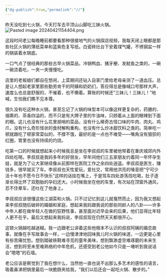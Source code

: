 ```yaml
---
{"dg-publish":true,"permalink":"//"}
---
```



昨天没吃到七火锅，今天打车去平顶山山脚吃三妹火锅。
![Pasted image 20240421154404.png](/img/user/Pasted%20image%2020240421154404.png)

这段时间老公每晚睡前都要看那种很接地气的火锅探店视频，我每天闭上眼都是那些社区火锅的薄纸菜单和蓝紫色复写纸。白瓷砖灶台下安着煤气罐，不锈钢盆一样的锅装着水锅底。

一口气点了很经典的那些古早火锅菜品，冷锅鸭血、猪牙梗、发鱿鱼之类的，一碗一碗烫着吃，一夹一夹慢慢吃。

店里的老板娘们都自在悠闲，上菜期间还钻入自家门里给老母亲测了一道血压。总是让人想起老家里那些勤劳肯干的阿姨和奶奶们，答应得总是像喊口号那样大声，速度么也总是舒服的，不催着，也不懒着。算账的时候还“三妹儿！三妹儿！”地喊，生怕我们瞧不见本尊。

很久没有吃这种水火锅，甚至忘记了火锅的味型本可以像这样更复杂的，药膳的、烟熏的、茶香四溢的，而不只是有大牌子里的牛油味，只顾着从上面的眼辣到下面的眼。这儿也没有什么花里胡哨的菜品，没有什么稀奇古怪口味的牛肉、肉丸、鸡爪，没有什么奇形怪状的食材解构重构，也没有什么炒冰甜饮料之类的。简单吃一顿就跟吃了顿家常菜似的，不撑不饿，最好的是一点也不难受——嘴角没有狼狈的红圈，胃里也没有持续的灼烧。

吃第一口的时候就想起来小时候我总是坐在李叔叔的车里被他带着在重庆城郊内外四处吃喝。李叔叔是我妈多年的好朋友，早年间他们三五家朋友约着同一年怀孕生娃，就是为了让大家继续像从前那样在医院工作之余四处逍遥。李叔叔是医生，赚钱多，很早就买了车。李叔叔也天性爱玩，爱社交，常用他洪亮的嗓音把“宁可少活十年也不愿今日不快乐”这样的话挂在嘴上，于是驾车四处游荡找吃喝，肚子逐渐长得比怀了双胞胎的孕妇还大。小时候我坐在他的车里，有次站在顶窗外通风，忍不住晕车，还吐在了他身上。

李叔叔应该很懂这些江湖菜和火锅。只不过记忆到这儿就戛然而止，因为我又想起来李叔叔随后破碎的婚姻和家庭，想起来我妈跟我说的那些同龄人的八卦——许多中年人都在做年轻人在做的狂野性事，甚至面对迟早会来的后果，他们显得比年轻人更不在乎。最后又想起来我妈说，李叔叔现在仍然天天都很开心。

这顿火锅越吃越迷糊。我一边跟老公讲着这些他根本不认识的叔叔阿姨的婚恋故事，就像在手写故事会一样，一边慢津津地回味我儿时火锅的味道，一边更是心里有些苦痛忧愁。想到踏破铁鞋难寻觅的童年美味，想到飘渺虚空难琢磨的未来生活，想到将至未至难熟络的中年危机，还感受到老公他如今只是一堵听到我说话会“嗯嗯”的石墙。

老公应该是察觉到了我在想什么，当然他一直也说不出那么多艺术的感性的语言，吸着鼻涕把锅里最后一块脆肠夹给我，“我们以后还会一起吃火锅、散步的。”